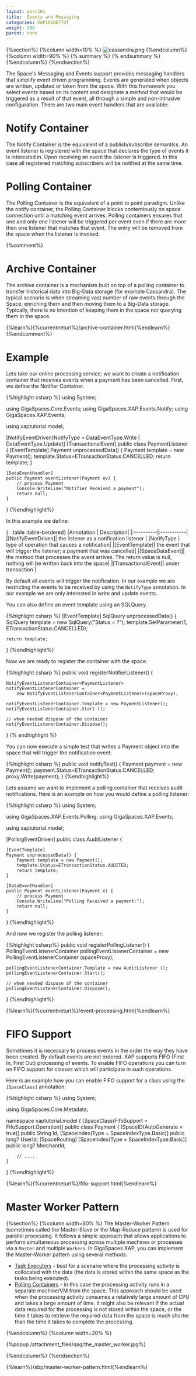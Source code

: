 ```yaml
---
layout: post101
title:  Events and Messaging
categories: XAP101NETTUT
weight: 500
parent: none
---
```



 {%section%}
  {%column width=10% %}
  ![cassandra.png](/attachment_files/qsg/Events-Message.png)
  {%endcolumn%}
  {%column width=90% %}
  {% summary   %} {% endsummary %}
  {%endcolumn%}
  {%endsection%}


The Space's Messaging and Events support provides messaging handlers that simplify event driven programming. Events are generated when objects are written, updated or taken from the space. With this framework you select events based on its content and designate a method that would be triggered as a result of that event, all through a simple and non-intrusive configuration. There are two main event handlers that are available:


# Notify Container
The Notify Container is the equivalent of a publish/subscribe semantics. An event listener is registered with the space that declares the type of events it is interested in. Upon receiving an event the listener is triggered. In this case all registered matching subscribers will be notified at the same time. 
 
 
# Polling Container
The Polling Container is the equivalent of a point to point paradigm. Unlike the notify container, the Polling Container blocks contentiously on space connection until a matching event arrives. Polling containers ensures that one and only one listener will be triggered per event even if there are more then one listener that matches that event. The entry will be removed from the space when the listener is invoked.

{%comment%}
# Archive Container
The archive container is a mechanism built on top of a polling container to transfer historical data into Big-Data storage (for example Cassandra). The typical scenario is when streaming vast number of raw events through the Space, enriching them and then moving them to a Big-Data storage. Typically, there is no intention of keeping them in the space nor querying them in the space.

{%learn%}{%currentneturl%}/archive-container.html{%endlearn%}
{%endcomment%}

 

# Example
Lets take our online processing service; we want to create a notification container that receives events when a payment has been cancelled. 
First, we define the Notifier Container.

{%highlight csharp %}
using System;

using GigaSpaces.Core.Events;
using GigaSpaces.XAP.Events.Notify;
using GigaSpaces.XAP.Events;

using xaptutorial.model;

[NotifyEventDriven(NotifyType = DataEventType.Write | DataEventType.Update)]
[TransactionalEvent]
public class PaymentListener {
	[EventTemplate]
	Payment unprocessedData() {
		Payment template = new Payment();
		template.Status=ETransactionStatus.CANCELLED;
		return template;
	}

	[DataEventHandler]
	public Payment eventListener(Payment ev) {
		// process Payment
		Console.WriteLine("Notifier Received a payment");
		return null;
	}
}
{%endhighlight%}



In this example we define:

{: .table .table-bordered}
|Annotation | Description|
|:----------|:-----------|
|\[NotifyEventDriven\]| the listener as a notification listener |
|NotifyType | type of operation that causes a notification|
|\[EventTemplate\]| the event that will trigger the listener; a payment that was cancelled|
|\[SpaceDataEvent\]| the method that processes the event arrives. The return value is null, nothing will be written back into the space|
|\[TransactionalEvent\]| under transaction |

By default all events will trigger the notification. In our example we are restricting the events to be received by using the `NotifyType` annotation. In our example we are only interested in write and update events.

You can also define an event template using an SQLQuery.

{%highlight csharp %}
[EventTemplate]
SqlQuery<Payment> unprocessedData() {
    SqlQuery<Payment> template = new SqlQuery<Payment>("Status = ?");
    template.SetParameter(1, ETransactionStatus.CANCELLED);

    return template;
}
{%endhighlight%}


Now we are ready to register the container with the space:

{%highlight csharp %}
public void registerNotifierListener() {

	NotifyEventListenerContainer<PaymentListener> notifyEventListenerContainer =
		new NotifyEventListenerContainer<PaymentListener>(spaceProxy);

	notifyEventListenerContainer.Template = new PaymentListener();
	notifyEventListenerContainer.Start ();

	// when needed dispose of the container
	notifyEventListenerContainer.Dispose();
}
{% endhighlight %}

You can now execute a simple test that writes a Payment object into the space that will trigger the notification event:



{%highlight csharp %}
public void notifyTest() {
     Payment payment = new Payment();
     payment.Status=ETransactionStatus.CANCELLED;
     proxy.Write(payment);
}
{%endhighlight%}



Lets assume we want to implement a polling container that receives audit notifications.  Here is an example on how you would define a polling listener:

{%highlight csharp %}
using System;

using GigaSpaces.XAP.Events.Polling;
using GigaSpaces.XAP.Events;

using xaptutorial.model;

[PollingEventDriven]
public class AuditListener {

	[EventTemplate]
	Payment unprocessedData() {
		Payment template = new Payment();
		template.Status=ETransactionStatus.AUDITED;
		return template;
	}

	[DataEventHandler]
	public Payment eventListener(Payment e) {
		// process Payment
		Console.WriteLine("Polling Received a payment:");
		return null;
	}
}
{%endhighlight%}

And now we register the polling listener:

{%highlight csharp%}
public void registerPollingListener() {
	PollingEventListenerContainer<AuditListener> pollingEventListenerContainer =
		new PollingEventListenerContainer<AuditListener> (spaceProxy);

	pollingEventListenerContainer.Template = new AuditListener ();
	pollingEventListenerContainer.Start();

	// when needed dispose of the container
    pollingEventListenerContainer.Dispose();
}
{%endhighlight%}


{%learn%}{%currentneturl%}/event-processing.html{%endlearn%}

# FIFO Support
Sometimes it is necessary to process events in the order the way they have been created. By default events are not ordered. XAP supports FIFO (First In, First Out) processing of events.  To enable FIFO operations you can turn on FIFO support for classes which will participate in such operations.    

Here is an example how you can enable FIFO support for a class using the `[SpaceClass]` annotation:

{%highlight csharp %}
using System;

using GigaSpaces.Core.Metadata;

namespace xaptutorial.model
{
	[SpaceClass(FifoSupport = FifoSupport.Operation)]
	public class Payment   {
		[SpaceID(AutoGenerate = true)]
		public String Id;
		[SpaceIndex(Type = SpaceIndexType.Basic)]
		public long? UserId;
		[SpaceRouting]
		[SpaceIndex(Type = SpaceIndexType.Basic)]
		public long?  MerchantId;

		// ....
	}
}
{%endhighlight%}

{%learn%}{%currentneturl%}/fifo-support.html{%endlearn%}


# Master Worker Pattern
{%section%}
{%column width=80% %}
The Master-Worker Pattern (sometimes called the Master-Slave or the Map-Reduce pattern) is used for parallel processing. It follows a simple approach that allows applications to perform simultaneous processing across multiple machines or processes via a `Master` and multiple `Workers`.
In GigaSpaces XAP, you can implement the Master-Worker pattern using several methods:

- [Task Executors](/sbp/map-reduce-pattern---executors-example.html) - best for a scenario where the processing activity is collocated with the data (the data is stored within the same space as the tasks being executed).
- [Polling Containers]({%currentneturl%}/polling-container.html) - in this case the processing activity runs in a separate machine/VM from the space. This approach should be used when the processing activity consumes a relatively large amount of CPU and takes a large amount of time. It might also be relevant if the actual data required for the processing is not stored within the space, or the time it takes to retrieve the required data from the space is much shorter than the time it takes to complete the processing.

{%endcolumn%}
{%column width=20% %}

{%popup /attachment_files/qsg/the_master_worker.jpg%}

{%endcolumn%}
{%endsection%}

{%learn%}/sbp/master-worker-pattern.html{%endlearn%}




